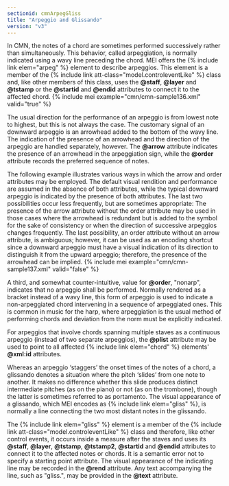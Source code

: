 ```yaml
---
sectionid: cmnArpegGliss
title: "Arpeggio and Glissando"
version: "v3"
---
```


In CMN, the notes of a chord are sometimes performed successively rather than simultaneously. This behavior, called arpeggiation, is normally indicated using a wavy line preceding the chord. MEI offers the {% include link elem="arpeg" %} element to describe arpeggios. This element is a member of the {% include link att-class="model.controleventLike" %} class and, like other members of this class, uses the **@staff**, **@layer** and **@tstamp** or the **@startid** and **@endid** attributes to connect it to the affected chord.
{% include mei example="cmn/cmn-sample136.xml" valid="true" %}

The usual direction for the performance of an arpeggio is from lowest note to highest, but this is not always the case. The customary signal of an downward arpeggio is an arrowhead added to the bottom of the wavy line. The indication of the presence of an arrowhead and the direction of the arpeggio are handled separately, however. The **@arrow** attribute indicates the presence of an arrowhead in the arpeggiation sign, while the **@order** attribute records the preferred sequence of notes.

The following example illustrates various ways in which the arrow and order attributes may be employed. The default visual rendition and performance are assumed in the absence of both attributes, while the typical downward arpeggio is indicated by the presence of both attributes. The last two possibilities occur less frequently, but are sometimes appropriate: The presence of the arrow attribute without the order attribute may be used in those cases where the arrowhead is redundant but is added to the symbol for the sake of consistency or when the direction of successive arpeggios changes frequently. The last possibility, an order attribute without an arrow attribute, is ambiguous; however, it can be used as an encoding shortcut since a downward arpeggio must have a visual indication of its direction to distinguish it from the upward arpeggio; therefore, the presence of the arrowhead can be implied.
{% include mei example="cmn/cmn-sample137.xml" valid="false" %}

A third, and somewhat counter-intuitive, value for **@order**, "nonarp", indicates that no arpeggio shall be performed. Normally rendered as a bracket instead of a wavy line, this form of arpeggio is used to indicate a non-arpeggiated chord intervening in a sequence of arpeggiated ones. This is common in music for the harp, where arpeggiation is the usual method of performing chords and deviation from the norm must be explicitly indicated.

For arpeggios that involve chords spanning multiple staves as a continuous arpeggio (instead of two separate arpeggios), the **@plist** attribute may be used to point to all affected {% include link elem="chord" %} elements' **@xml:id** attributes.

Whereas an arpeggio ‘staggers’ the onset times of the notes of a chord, a glissando denotes a situation where the pitch ‘slides’ from one note to another. It makes no difference whether this slide produces distinct intermediate pitches (as on the piano) or not (as on the trombone), though the latter is sometimes referred to as portamento. The visual appearance of a glissando, which MEI encodes as {% include link elem="gliss" %}, is normally a line connecting the two most distant notes in the glissando.

The {% include link elem="gliss" %} element is a member of the {% include link att-class="model.controleventLike" %} class and therefore, like other control events, it occurs inside a measure after the staves and uses its **@staff**, **@layer**, **@tstamp**, **@tstamp2**, **@startid** and **@endid** attributes to connect it to the affected notes or chords. It is a semantic error not to specify a starting point attribute. The visual appearance of the indicating line may be recorded in the **@rend** attribute. Any text accompanying the line, such as "gliss.", may be provided in the **@text** attribute.
